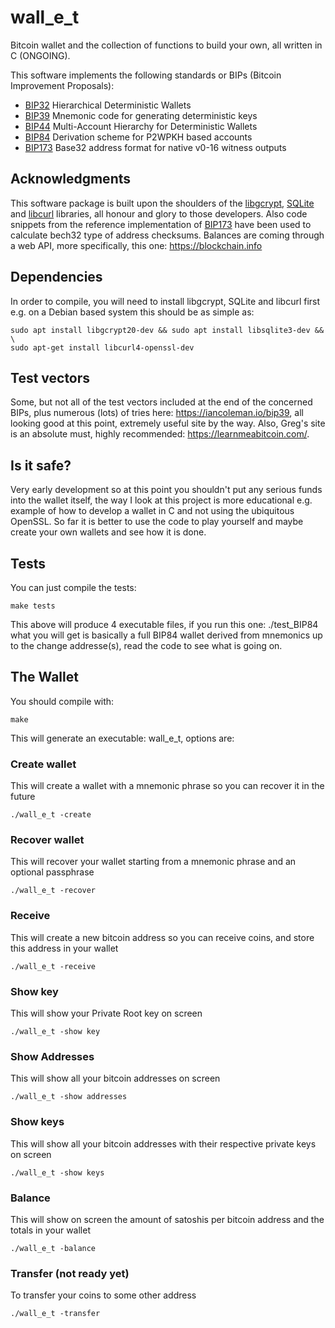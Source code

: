 # wall_e_t
Bitcoin wallet and the collection of functions to build your own, all written in C (ONGOING).

This software implements the following standards or BIPs (Bitcoin Improvement Proposals):
 - [BIP32](https://github.com/bitcoin/bips/blob/master/bip-0032.mediawiki) Hierarchical Deterministic Wallets
 - [BIP39](https://github.com/bitcoin/bips/blob/master/bip-0039.mediawiki) Mnemonic code for generating deterministic keys
 - [BIP44](https://github.com/bitcoin/bips/blob/master/bip-0044.mediawiki) Multi-Account Hierarchy for Deterministic Wallets
 - [BIP84](https://github.com/bitcoin/bips/blob/master/bip-0084.mediawiki) Derivation scheme for P2WPKH based accounts
 - [BIP173](https://github.com/bitcoin/bips/blob/master/bip-0173.mediawiki) Base32 address format for native v0-16 witness outputs
 
## Acknowledgments
This software package is built upon the shoulders of the [libgcrypt](https://www.gnupg.org/software/libgcrypt/index.html), [SQLite](https://www.sqlite.org/copyright.html) and [libcurl](https://curl.se/docs/copyright.html) libraries, all honour and glory to those developers.
Also code snippets from the reference implementation of [BIP173](https://github.com/sipa/bech32/tree/master/ref) have been used to calculate bech32 type of address checksums.
Balances are coming through a web API, more specifically, this one: https://blockchain.info

## Dependencies
In order to compile, you will need to install libgcrypt, SQLite and libcurl first e.g. on a Debian based system this should be as simple as:

    sudo apt install libgcrypt20-dev && sudo apt install libsqlite3-dev	&& \
    sudo apt-get install libcurl4-openssl-dev

## Test vectors
Some, but not all of the test vectors included at the end of the concerned BIPs, plus numerous (lots) of tries here: https://iancoleman.io/bip39, all looking good at this point, extremely useful site by the way. Also, Greg's site is an absolute must, highly recommended: https://learnmeabitcoin.com/.

## Is it safe?
Very early development so at this point you shouldn't put any serious funds into the wallet itself, the way I look at this project is more educational e.g. example of how to develop a wallet in C and not using the ubiquitous OpenSSL. So far it is better to use the code to play yourself and maybe create your own wallets and see how it is done.

## Tests
You can just compile the tests:

    make tests

This above will produce 4 executable files, if you run this one: ./test_BIP84 what you will get is basically a full BIP84 wallet derived from mnemonics up to the change addresse(s), read the code to see what is going on. 

## The Wallet
You should compile with:
	
	make
	
This will generate an executable: wall_e_t, options are:
### Create wallet
This will create a wallet with a mnemonic phrase so you can recover it in the future

	./wall_e_t -create
	
### Recover wallet
This will recover your wallet starting from a mnemonic phrase and an optional passphrase 

	./wall_e_t -recover

### Receive
This will create a new bitcoin address so you can receive coins, and store this address in your wallet

    ./wall_e_t -receive
	
### Show key
This will show your Private Root key on screen 

	./wall_e_t -show key

### Show Addresses
This will show all your bitcoin addresses on screen

    ./wall_e_t -show addresses

### Show keys
This will show all your bitcoin addresses with their respective private keys on screen

    ./wall_e_t -show keys

### Balance
This will show on screen the amount of satoshis per bitcoin address and the totals in your wallet

    ./wall_e_t -balance
	
### Transfer (not ready yet)
To transfer your coins to some other address

    ./wall_e_t -transfer

